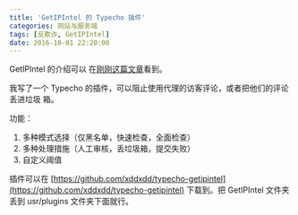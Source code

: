 ```yaml
---
title: 'GetIPIntel 的 Typecho 插件'
categories: 网站与服务端
tags: [反欺诈, GetIPIntel]
date: 2016-10-01 22:20:00
---
```


GetIPIntel 的介绍可以
在[刚刚这篇文章](/article/modify-website/getipintel-anti-fraud.lantian)看到。

我写了一个 Typecho 的插件，可以阻止使用代理的访客评论，或者把他们的评论丢进垃圾
箱。

功能：

1. 多种模式选择（仅黑名单，快速检查，全面检查）
2. 多种处理措施（人工审核，丢垃圾箱，提交失败）
3. 自定义阈值

插件可以在
[https://github.com/xddxdd/typecho-getipintel](https://github.com/xddxdd/typecho-getipintel)
下载到。把 GetIPIntel 文件夹丢到 usr/plugins 文件夹下面就行。

